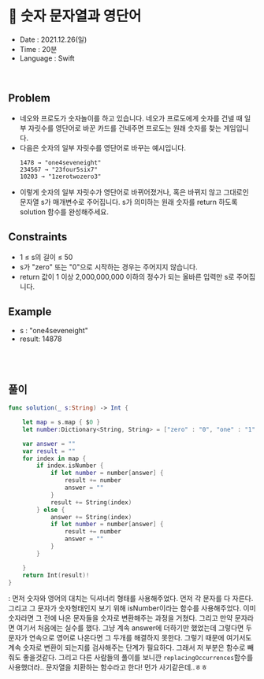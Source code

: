 # 🐽 숫자 문자열과 영단어
- Date : 2021.12.26(일)
- Time : 20분
- Language : Swift
<br>

## Problem

- 네오와 프로도가 숫자놀이를 하고 있습니다. 네오가 프로도에게 숫자를 건넬 때 일부 자릿수를 영단어로 바꾼 카드를 건네주면 프로도는 원래 숫자를 찾는 게임입니다.
- 다음은 숫자의 일부 자릿수를 영단어로 바꾸는 예시입니다.
    ```
    1478 → "one4seveneight"
    234567 → "23four5six7"
    10203 → "1zerotwozero3"
    ```
- 이렇게 숫자의 일부 자릿수가 영단어로 바뀌어졌거나, 혹은 바뀌지 않고 그대로인 문자열 s가 매개변수로 주어집니다. s가 의미하는 원래 숫자를 return 하도록 solution 함수를 완성해주세요.


## Constraints
- 1 ≤ s의 길이 ≤ 50
- s가 "zero" 또는 "0"으로 시작하는 경우는 주어지지 않습니다.
- return 값이 1 이상 2,000,000,000 이하의 정수가 되는 올바른 입력만 s로 주어집니다.


## Example

- s : "one4seveneight"
- result: 14878

<br><br>

## 풀이
```swift
func solution(_ s:String) -> Int {

    let map = s.map { $0 }
    let number:Dictionary<String, String> = ["zero" : "0", "one" : "1", "two" : "2", "three" : "3", "four" : "4", "five" : "5", "six" : "6", "seven" : "7", "eight" : "8", "nine" : "9"]

    var answer = ""
    var result = ""
    for index in map {
        if index.isNumber {
            if let number = number[answer] {
                result += number
                answer = ""
            }
            result += String(index)
        } else {
            answer += String(index)
            if let number = number[answer] {
                result += number
                answer = ""
            }
        }

    }
    return Int(result)!
}
```
: 먼저 숫자와 영어의 대치는 딕셔너리 형태를 사용해주었다. 먼저 각 문자를 다 자른다. 그리고 그 문자가 숫자형태인지 보기 위해 isNumber이라는 함수를 사용해주었다. 이미 숫자라면 그 전에 나온 문자들을 숫자로 변환해주는 과정을 거쳤다. 그리고 만약 문자라면 여기서 처음에는 실수를 했다. 그냥 계속 answer에 더하기만 했었는데 그렇다면 두 문자가 연속으로 영어로 나온다면 그 두개를 해결하지 못한다. 그렇기 때문에 여기서도 계속 숫자로 변환이 되는지를 검사해주는 단계가 필요하다. 그래서 저 부분은 함수로 빼줘도 좋을것같다. 그리고 다른 사람들의 풀이를 보니깐 ```replacingOccurrences```함수를 사용했더라.. 문자열을 치환하는 함수라고 한다! 먼가 사기같은데..ㅎㅎ